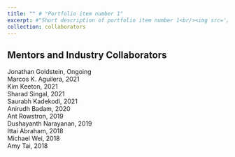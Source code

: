 ```yaml
---
title: "" # "Portfolio item number 1"
excerpt: #"Short description of portfolio item number 1<br/><img src='/images/500x300.png'>"
collection: collaborators
---
```


Mentors and Industry Collaborators
-----
Jonathan Goldstein, Ongoing<br>
Marcos K. Aguilera, 2021<br>
Kim Keeton, 2021<br>
Sharad Singal, 2021<br>
Saurabh Kadekodi, 2021<br>
Anirudh Badam, 2020<br>
Ant Rowstron, 2019<br>
Dushayanth Narayanan, 2019<br>
Ittai Abraham, 2018<br>
Michael Wei, 2018<br>
Amy Tai, 2018
